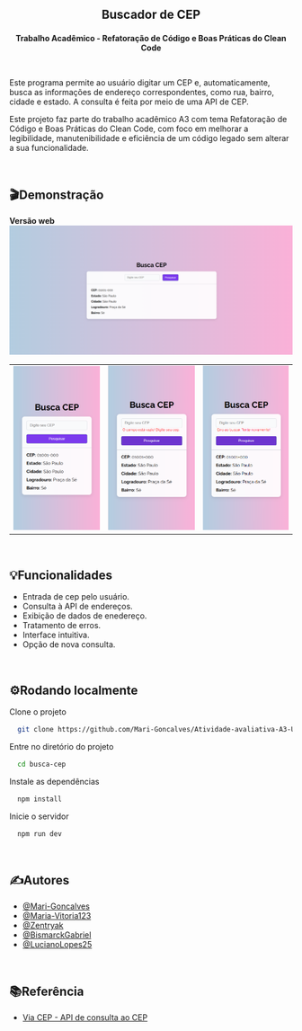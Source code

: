 ## <p align="center"> Buscador de CEP</p>

**<p align="center">Trabalho Acadêmico - Refatoração de Código e Boas Práticas do Clean Code</p>**

<br>

Este programa permite ao usuário digitar um CEP e, automaticamente, busca as informações de endereço correspondentes, como rua, bairro, cidade e estado. A consulta é feita por meio de uma API de CEP.

Este projeto faz parte do trabalho acadêmico A3 com tema Refatoração de Código e Boas Práticas do Clean Code, com foco em melhorar a legibilidade, manutenibilidade e eficiência de um código legado sem alterar a sua funcionalidade.

<br>

## 🎬Demonstração

**Versão web**
<img src="busca-cep/assets/img_demo_web.png" alt="Demo versão web">

<table>
  <tr>
    <td><img src="busca-cep/assets/img_demo_mobile.png" alt="Foto 1" ></td>
    <td><img src="busca-cep/assets/img_demo_mobile_erro1.png" alt="Foto 1" ></td>
    <td><img src="busca-cep/assets/img_demo_mobile_erro2.png" alt="Foto 1" ></td>
  </tr>
</table>

<br>

## 💡Funcionalidades

- Entrada de cep pelo usuário.
- Consulta à API de endereços.
- Exibição de dados de enedereço.
- Tratamento de erros.
- Interface intuitiva.
- Opção de nova consulta.

<br>

## ⚙️Rodando localmente

Clone o projeto

```bash
  git clone https://github.com/Mari-Goncalves/Atividade-avaliativa-A3-UC-Gestao-e-Qualidade-de-software.git
```

Entre no diretório do projeto

```bash
  cd busca-cep
```

Instale as dependências

```bash
  npm install
```

Inicie o servidor

```bash
  npm run dev
```

<br>

## ✍️Autores

- [@Mari-Goncalves](https://github.com/Mari-Goncalves)
- [@Maria-Vitoria123](https://github.com/Maria-Vitoria123)
- [@Zentryak](https://github.com/Zentryak)
- [@BismarckGabriel](https://github.com/BismarckGabriel)
- [@LucianoLopes25](https://github.com/LucianoLopes25)

<br>

##  📚Referência

 - [Via CEP - API de consulta ao CEP](https://viacep.com.br/)
